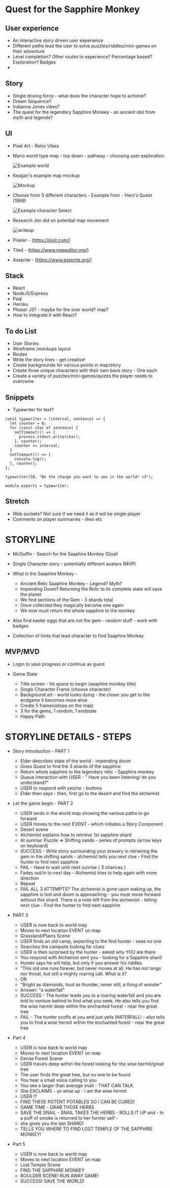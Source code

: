 # Quest for the Sapphire Monkey

## User experience

- An interactive story driven user experience
- Different paths lead the user to solve puzzles/riddles/mini-games on their adventure
- Level completion? Other routes to experience? Percentage based? Exploration? Badges
-

## Story

- Single driving force - what does the character hope to achieve?
- Dream Sequence?
- Indianna Jones vibes?
- The quest for the legendary Sapphire Monkey - an ancient idol from myth and legends?

## UI

- Pixel Art - Retro Vibes
- Mario world type map - top down - pathway - choosing user exploration

  ![Example world](https://i.ytimg.com/vi/1FnPe6tinVs/hqdefault.jpg)

- Keagan's example map mockup

  ![Mockup](https://cdn.discordapp.com/attachments/766181002904731678/768204927910412288/test.png)

- Choose from 3 different characters - Example from - Hero's Quest (1989)

  ![Example character Select](https://www.myabandonware.com/media/screenshots/h/heros-quest-so-you-want-to-be-a-hero-25k/heros-quest-so-you-want-to-be-a-hero_5.gif)

- Research Jen did on potential map movement

  ![writeup](https://cdn.discordapp.com/attachments/766181002904731678/766181254637813760/jen-plan.jpg)

- Pixeler - (https://pixlr.com/)
- Tiled - (https://www.mapeditor.org/)
- Aseprite - (https://www.aseprite.org/)

## Stack

- React
- NodeJS/Express
- Psql
- Heroku
- Phaser JS? - maybe for the over world? map?
- How to integrate it with React?

## To do List

- User Stories
- Wireframe /mockups layout
- Routes
- Write the story lines - get creative!
- Create backgrounds for various points in map/story
- Create three unique characters with their own back story - One each
- Create a variety of puzzles/mini-games/quizes the player needs to overcome

## Snippets

- Typewriter for text?

```
const typewriter = (interval, sentence) => {
  let counter = 0;
  for (const char of sentence) {
    setTimeout(() => {
      process.stdout.write(char);
    }, counter);
    counter += interval;
  }
  setTimeout(() => {
    console.log();
  }, counter);
};

typewriter(50, "Be the change you want to see in the world! <3");

module.exports = typewriter;
```

## Stretch

- Web sockets? Not sure if we need it as it will be single player
- Comments on player summaries - likes etc

# STORYLINE

- McGuffin - Search for the Saaphire Monkey (Goal)

- Single Character story - potentially different avatars (MVP)

- What is the Saaphire Monkey -

  - Ancient Relic Saaphire Monkey - Legend? Myth?
  - Impending Doom? Returning the Relic to its complete state will save the planet
  - We find sections of the Gem - 3 shards total
  - Once collected they magically become one again
  - We now must return the whole sapphire to the monkey

- Also find easter eggs that are not the gem - random stuff - work with badges

- Collection of hints that lead character to find Saaphire Monkey

## MVP/MVD

- Login to save progress or continue as guest

- Game State
  - Title screen - hit space to begin (saaphire monkey title)
  - Single Character Frame (choose character)
  - Background art - world looks dying - the closer you get to the endgame it becomes more alive
  - Create 5 frames(stops on the map)
  - 3 for the gems, 1 random, 1 endstate
  - Happy Path

# STORYLINE DETAILS - STEPS

- Story Introduction - PART 1

  - Elder describes state of the world - impending doom
  - Gives Quest to find the 3 shards of the sapphire
  - Return whole sapphire to the legendary relic - Sapphire monkey
  - Queue interaction with USER - " Have you been listening/ do you understand?"
  - USER to respond with yes/no - buttons
  - Elder then says - then, first go to the desert and find the alchemist

- Let the game begin - PART 2

  - USER lands in the world map showing the various paths to go forward
  - USER moves to the next EVENT - which initiates a Story Component
  - Desert scene
  - Alchemist explains how to retrieve 1st sapphire shard
  - At sunrise: Puzzle => Shifting sands - series of prompts (arrow keys on keyboard)
  - SUCCESS - Write story surrounding your bravery in retrieving the gem in the shifting sands - alchemist tells you next clue - Find the hunter to find next sapphire
  - FAIL - Have to wait until next sunrise ( 3 chances )
  - Fades out/in to next day - Alchemist tries to help again with more direction
  - Repeat
  - FAIL ALL 3 ATTEMPTS? The alchemist is gone upon waking up, the sapphire is lost and doom is approaching - you must move forward without this shard. There is a note left from the alchemist - telling next clue - Find the hunter to find next sapphire

- PART 3

  - USER is now back to world map
  - Moves to next location EVENT on map
  - Grassland/Plains Scene
  - USER finds an old camp, expecting to the find hunter - sees no one
  - Searches the campsite looking for clues
  - USER is then surprised by the hunter - asked why YOU are there
  - You respond with Alchemist sent you - looking for a Sapphire shard
  - Hunter says he will help, but only if you answer his riddles
  - "This old one runs forever, but never moves at all. He has not lungs nor throat, but still a mighty roaring call. What is it?
  - OR
  - "Bright as diamonds, loud as thunder, never still, a thing of wonder"
  - Answer: "a waterfall"
  - SUCCESS - The hunter leads you to a roaring waterfall and you are told to venture behind to find what you seek. He also tells you find the wise hermit deep within the enchanted forest - near the great tree
  - FAIL - The hunter scoffs at you and just yells WATERFALL! - also tells you to find a wise hermit within the enchanted forest - near the great tree

- Part 4

  - USER is now back to world map
  - Moves to next location EVENT on map
  - Dense Forest Scene
  - USER travels deep within the forest looking for the wise hermit/great tree
  - The user finds the great tree, but no one to be found
  - You hear a small voice calling to you
  - You see a larger than average snail - THAT CAN TALK
  - She EXCLAIMS - yo what up - I am the wise hermit
  - USER !?
  - FIND THESE POTENT POTABLES SO I CAN BE CURED!
  - GAME TIME - GRAB THOSE HERBS
  - SAVE THE SNAIL - SNAIL TAKES THE HERBS - ROLLS IT UP and - In a puff of smoke is returned to her former self -
  - she gives you the last SHARD!
  - TELLS YOU WHERE TO FIND LOST TEMPLE OF THE SAPPHIRE MONKEY!

- Part 5

  - USER is now back to world map
  - Moves to next location EVENT on map
  - Lost Temple Scene
  - FIND THE SAPPHIRE MONKEY
  - BOULDER SCENE! RUN AWAY GAME!
  - SUCCESS! SAVE THE WORLD!
